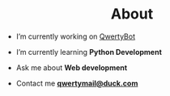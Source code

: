 <h1 align="center">About</h1>


- I’m currently working on [QwertyBot](https://github.com/QwertyIsCoding/Blender-Portfolio)

- I’m currently learning **Python Development**

- Ask me about **Web development**

- Contact me **qwertymail@duck.com**

